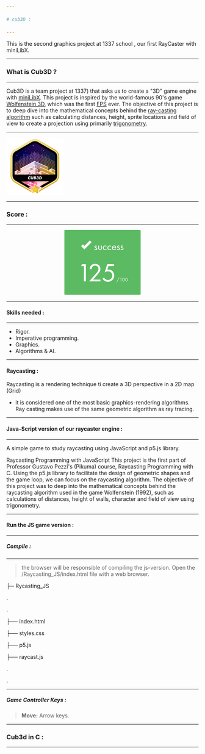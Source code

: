 ```yaml
---

# cub3D :

---
```


This is the second graphics project at 1337 school , our first RayCaster with miniLibX.

---

### What is Cub3D ?

---

Cub3D is a team project at 1337) that asks us to create a "3D" game engine with [miniLibX](https://github.com/42Paris/minilibx-linux). This project is inspired by the world-famous 90's game [Wolfenstein 3D](https://pt.wikipedia.org/wiki/Wolfenstein_3D), which was the first [FPS](https://en.wikipedia.org/wiki/First-person_shooter#:~:text=First%2Dperson%20shooter%20(FPS),in%20a%20three%2Ddimensional%20space.) ever. The objective of this project is to deep dive into the mathematical concepts behind the [ray-casting algorithm](https://en.wikipedia.org/wiki/Ray_casting) such as calculating distances, height, sprite locations and field of view to create a projection using primarily [trigonometry](https://en.wikipedia.org/wiki/Trigonometry).

---

<img src="./images/cub3dm.png" width="150" height="150"/>

---

### Score :

---

</p>
<p align="center">
<img src="https://github.com/ablaamim/Cub3d/blob/main/images/score_125.png">
<p/>


---

#### Skills needed :

---

- Rigor.
- Imperative programming.
- Graphics.
- Algorithms & AI.

---

#### Raycasting :

Raycasting is a rendering technique ti create a 3D perspective in a 2D map (Grid)
- it is considered one of the most basic graphics-rendering algorithms. Ray casting 
makes use of the same geometric algorithm as ray tracing.

---

#### Java-Script version of our raycaster engine :

---

A simple game to study raycasting using JavaScript and p5.js library.

Raycasting Programming with JavaScript This project is the first part of Professor Gustavo Pezzi's 
(Pikuma) course, Raycasting Programming with C. Using the p5.js library to facilitate the design of 
geometric shapes and the game loop, we can focus on the raycasting algorithm. The objective of 
this project was to deep into the mathematical concepts behind the raycasting algorithm used 
in the game Wolfenstein (1992), such as calculations of distances, height of walls, character and field of view using trigonometry.

---

#### Run the JS game version :

---

##### Compile :

---

> the browser will be responsible of compiling the js-version.
> Open the /Raycasting_JS/index.html file with a web browser.

├─ Rycasting_JS

.

.

├── index.html

├── styles.css

├── p5.js

├── raycast.js

.

.

---

##### Game Controller Keys :

> **Move:** Arrow keys.

---

### Cub3d in C :

---
